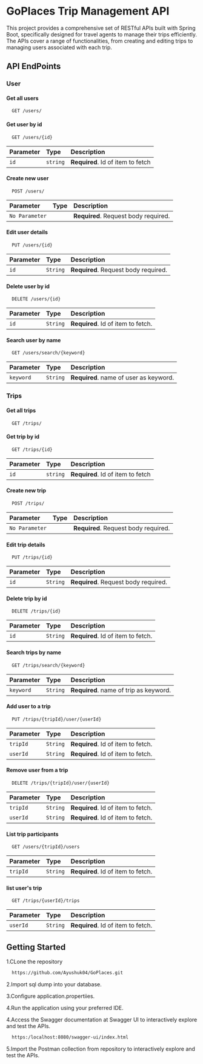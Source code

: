 
# GoPlaces Trip Management API

This project provides a comprehensive set of RESTful APIs built with Spring Boot, specifically designed for travel agents to manage their trips efficiently. The APIs cover a range of functionalities, from creating and editing trips to managing users associated with each trip.


## API EndPoints
### User

#### Get all users

```http
  GET /users/
```


#### Get user by id

```http
  GET /users/{id}
```

| Parameter | Type     | Description                       |
| :-------- | :------- | :-------------------------------- |
| `id`      | `string` | **Required**. Id of item to fetch |

#### Create new user
```http
  POST /users/
```
| Parameter | Type     | Description                       |
| :-------- | :------- | :-------------------------------- |
| `No Parameter`      |  | **Required**. Request body required. |

#### Edit user details

```http
  PUT /users/{id}
```
| Parameter | Type     | Description                       |
| :-------- | :------- | :-------------------------------- |
| `id`      | `String` | **Required**. Request body required. |

#### Delete user by id

```http
  DELETE /users/{id}
```
| Parameter | Type     | Description                       |
| :-------- | :------- | :-------------------------------- |
| `id`      | `String` | **Required**. Id of item to fetch. |

#### Search user by name

```http
  GET /users/search/{keyword}
```
| Parameter | Type     | Description                       |
| :-------- | :------- | :-------------------------------- |
| `keyword`      | `String` | **Required**. name of user as keyword. |

### Trips

#### Get all trips

```http
  GET /trips/
```

#### Get trip by id

```http
  GET /trips/{id}
```

| Parameter | Type     | Description                       |
| :-------- | :------- | :-------------------------------- |
| `id`      | `string` | **Required**. Id of item to fetch |

#### Create new trip
```http
  POST /trips/
```
| Parameter | Type     | Description                       |
| :-------- | :------- | :-------------------------------- |
| `No Parameter`      |  | **Required**. Request body required. |

#### Edit trip details

```http
  PUT /trips/{id}
```
| Parameter | Type     | Description                       |
| :-------- | :------- | :-------------------------------- |
| `id`      | `String` | **Required**. Request body required. |

#### Delete trip by id

```http
  DELETE /trips/{id}
```
| Parameter | Type     | Description                       |
| :-------- | :------- | :-------------------------------- |
| `id`      | `String` | **Required**. Id of item to fetch. |

#### Search trips by name

```http
  GET /trips/search/{keyword}
```
| Parameter | Type     | Description                       |
| :-------- | :------- | :-------------------------------- |
| `keyword`      | `String` | **Required**. name of trip as keyword. |


#### Add user to a trip
```http
  PUT /trips/{tripId}/user/{userId}
```
| Parameter | Type     | Description                       |
| :-------- | :------- | :-------------------------------- |
| `tripId`      | `String` | **Required**. Id of item to fetch. |
| `userId`      | `String` | **Required**. Id of item to fetch. |



#### Remove user from a trip
```http
  DELETE /trips/{tripId}/user/{userId}
```
| Parameter | Type     | Description                       |
| :-------- | :------- | :-------------------------------- |
| `tripId`      | `String` | **Required**. Id of item to fetch. |
| `userId`      | `String` | **Required**. Id of item to fetch. |

#### List trip participants
```http
  GET /users/{tripId}/users
```
| Parameter | Type     | Description                       |
| :-------- | :------- | :-------------------------------- |
| `tripId`      | `String` | **Required**. Id of item to fetch. |

#### list user's trip
```http
  GET /trips/{userId}/trips
  ```
  | Parameter | Type     | Description                       |
| :-------- | :------- | :-------------------------------- |
| `userId`      | `String` | **Required**. Id of item to fetch. |


## Getting Started

1.CLone the repository

```bash
  https://github.com/Ayushuk04/GoPlaces.git
```
2.Import sql dump into your database.

3.Configure application.propertiies.

4.Run the application using your preferred IDE.

4.Access the Swagger documentation at Swagger UI to interactively explore and test the APIs.
     
```bash
  https:/localhost:8080/swagger-ui/index.html
```

5.Import the Postman collection from repository to interactively explore and test the APIs.